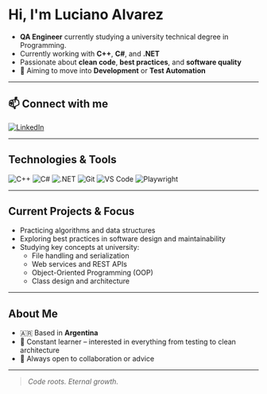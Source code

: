 # Hi, I'm Luciano Alvarez

- **QA Engineer** currently studying a university technical degree in Programming.    
- Currently working with **C++**, **C#**, and **.NET**  
- Passionate about **clean code**, **best practices**, and **software quality**  
- 🚀 Aiming to move into **Development** or **Test Automation**

---

## 📫 Connect with me

[![LinkedIn](https://img.shields.io/badge/LinkedIn-blue?logo=linkedin&style=for-the-badge)](https://www.linkedin.com/in/lucianoa-dev/)

---

## Technologies & Tools

![C++](https://img.shields.io/badge/C%2B%2B-00599C?style=flat&logo=c%2B%2B&logoColor=white)
![C#](https://img.shields.io/badge/C%23-239120?style=flat&logo=c-sharp&logoColor=white)
![.NET](https://img.shields.io/badge/.NET-512BD4?style=flat&logo=dotnet&logoColor=white)
![Git](https://img.shields.io/badge/Git-F05032?style=flat&logo=git&logoColor=white)
![VS Code](https://img.shields.io/badge/VS%20Code-007ACC?style=flat&logo=visual-studio-code&logoColor=white)
![Playwright](https://img.shields.io/badge/Playwright-20232A?style=flat&logo=playwright&logoColor=white)

---

## Current Projects & Focus

- Practicing algorithms and data structures  
- Exploring best practices in software design and maintainability  
- Studying key concepts at university:
  - File handling and serialization
  - Web services and REST APIs
  - Object-Oriented Programming (OOP)
  - Class design and architecture

---

## About Me

- 🇦🇷 Based in **Argentina**  
- 🌱 Constant learner – interested in everything from testing to clean architecture  
- 💬 Always open to collaboration or advice  

---

> *Code roots. Eternal growth.*

